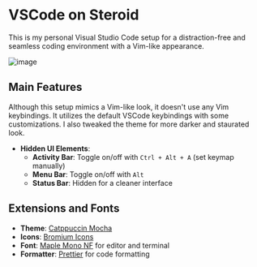 # VSCode on Steroid

This is my personal Visual Studio Code setup for a distraction-free and seamless coding environment with a Vim-like appearance.

![image](https://github.com/Evre-nos/vscode-on-steroid/assets/138004078/24f6c1a6-74b7-489b-9d2f-070631552d48)


## Main Features

Although this setup mimics a Vim-like look, it doesn't use any Vim keybindings. It utilizes the default VSCode keybindings with some customizations. I also tweaked the theme for more darker and staurated look.

- **Hidden UI Elements**: 
  - **Activity Bar**: Toggle on/off with `Ctrl + Alt + A` (set keymap manually) 
  - **Menu Bar**: Toggle on/off with `Alt`
  - **Status Bar**: Hidden for a cleaner interface

## Extensions and Fonts

- **Theme**: [Catppuccin Mocha](https://marketplace.visualstudio.com/items?itemName=Catppuccin.catppuccin-vsc)
- **Icons**: [Bromium Icons](https://marketplace.visualstudio.com/items?itemName=TheBromo.bromium-icons)
- **Font**: [Maple Mono NF](https://github.com/subframe7536/maple-font) for editor and terminal
- **Formatter**: [Prettier](https://marketplace.visualstudio.com/items?itemName=esbenp.prettier-vscode) for code formatting
